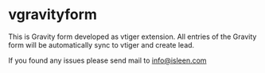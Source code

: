 # vgravityform
This is Gravity form developed as vtiger extension. All entries of the Gravity form will be automatically sync to vtiger and create lead.

If you found any issues please send mail to info@isleen.com 
